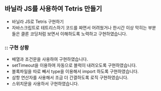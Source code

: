 ## 바닐라 JS를 사용하여 Tetris 만들기

- 바닐라 JS로 Tetris 구현하기
- 자바스크립트로 테트리스하기 코드를 짜면서 어려웠거나 한시간 이상 막히는 부분들은 클론 코딩처럼 보면서 이해하도록 노력하고 구현하였습니다.

### :: 구현 상황

- 배열과 조건문을 사용하여 구현하였습니다.
- setTimeout을 이용하여 자동으로 블럭이 내려오도록 구현하였습니다.
- 블록파일을 따로 빼서 type을 이용해서 import 하도록 구현하였습니다.
- 삼항 연산자를 사용해서 조금 더 간결하도록 로직 구현하였습니다.
- 스위치문을 사용하서 구현하였습니다.
